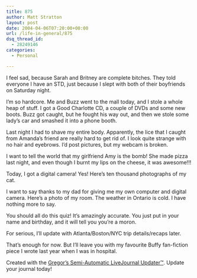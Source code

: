 ```yaml
---
title: 875
author: Matt Stratton
layout: post
date: 2004-04-06T07:20:00+00:00
url: /life-in-general/875
dsq_thread_id:
  - 28249146
categories:
  - Personal

---
```

I feel sad, because Sarah and Britney are complete bitches. They told everyone I have an STD, just because I slept with both of their boyfriends on Saturday night.

I&#8217;m so hardcore. Me and Buzz went to the mall today, and I stole a whole heap of stuff. I got a Good Charlotte CD, a couple of DVDs and some new boots. Buzz got caught, but he fought his way out, and then we stole some lady&#8217;s car and smashed it into a phone booth.

Last night I had to shave my entire body. Apparently, the lice that I caught from Amanda&#8217;s friend are really hard to get rid of. I look quite strange with no hair and eyebrows. I&#8217;d post pictures, but my webcam is broken.

I want to tell the world that my girlfriend Amy is the bomb! She made pizza last night, and even though I burnt my lips on the cheese, it was awesome!!!

Today, I got a digital camera! Yes! Here&#8217;s ten thousand photographs of my cat.

I want to say thanks to my dad for giving me my own computer and digital camera. Here&#8217;s a photo of my room. The weather in Ontario is cold. I have nothing more to say.

You should all do this quiz! It&#8217;s amazingly accurate. You just put in your name and birthday, and it will tell you you&#8217;re a moron.

For serious, I&#8217;ll update with Atlanta/Boston/NYC trip details/recaps later.

That&#8217;s enough for now. But I&#8217;ll leave you with my favourite Buffy fan-fiction piece I wrote last year when I was in hospital.

Created with the [Gregor&#8217;s Semi-Automatic LiveJournal Updater&trade;][1]. Update your journal today!

 [1]: https://www.scotticus.net/updater.php